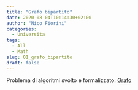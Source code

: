 ```yaml
---
title: "Grafo bipartito"
date: 2020-08-04T10:14:30+02:00
author: "Nico Fiorini"
categories: 
  - Universita
tags: 
  - All
  - Math
slug: 01_grafo_bipartito
draft: false
---
```


Problema di algoritmi svolto e formalizzato:
[Grafo](/pdf/01_bipartite.pdf)
